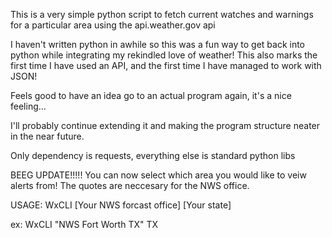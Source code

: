 This is a very simple python script to fetch current watches and warnings for a particular area using the api.weather.gov api

I haven't written python in awhile so this was a fun way to get back into python while integrating my rekindled love of weather!
This also marks the first time I have used an API, and the first time I have managed to work with JSON!

Feels good to have an idea go to an actual program again, it's a nice feeling...

I'll probably continue extending it and making the program structure neater in the near future.

Only dependency is requests, everything else is standard python libs

BEEG UPDATE!!!!!
You can now select which area you would like to veiw alerts from! 
The quotes are neccesary for the NWS office.

USAGE: WxCLI [Your NWS forcast office] [Your state]

ex: WxCLI "NWS Fort Worth TX" TX
